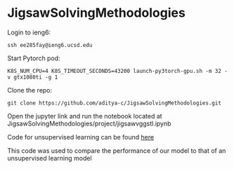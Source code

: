 # JigsawSolvingMethodologies

Login to ieng6:

`ssh ee285fay@ieng6.ucsd.edu`

Start Pytorch pod:

`K8S_NUM_CPU=4 K8S_TIMEOUT_SECONDS=43200 launch-py3torch-gpu.sh -m 32 -v gtx1080ti -g 1`

Clone the repo:

`git clone https://github.com/aditya-c/JigsawSolvingMethodologies.git`

Open the jupyter link and run the notebook located at JigsawSolvingMethodologies/project/jigsawvggstl.ipynb

Code for unsupervised learning can be found [here](https://github.com/aditya-c/JigsawSolvingMethodologies/tree/master/Semisupervised_Image_Classifier)

This code was used to compare the performance of our model to that of an unsupervised learning model
